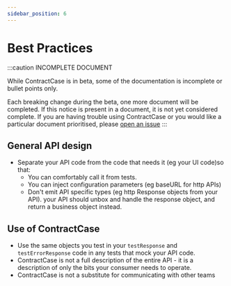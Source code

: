 ```yaml
---
sidebar_position: 6
---
```


# Best Practices

:::caution INCOMPLETE DOCUMENT

While ContractCase is in beta, some of the documentation is incomplete or bullet points only.

Each breaking change during the beta, one more document will be completed. If this notice is present in a document, it is not yet considered complete. If you are having trouble using ContractCase or you would like a particular document prioritised, please [open an issue](https://github.com/case-contract-testing/case/issues/new)
:::

## General API design

- Separate your API code from the code that needs it (eg your UI code)so that:
  - You can comfortably call it from tests.
  - You can inject configuration parameters (eg baseURL for http APIs)
  - Don't emit API specific types (eg http Response objects from your API).
    your API should unbox and handle the response object, and return a business object instead.

## Use of ContractCase

- Use the same objects you test in your `testResponse` and `testErrorResponse` code in any tests that mock your API code.
- ContractCase is not a full description of the entire API - it is a description of only the bits your consumer needs to operate.
- ContractCase is not a substitute for communicating with other teams
